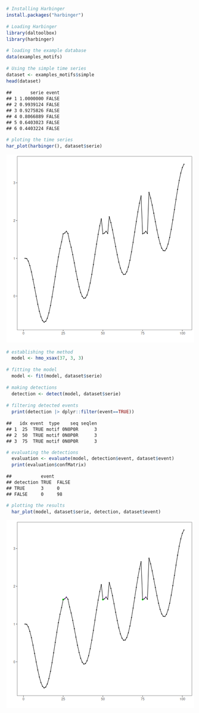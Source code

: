 
``` r
# Installing Harbinger
install.packages("harbinger")
```


``` r
# Loading Harbinger
library(daltoolbox)
library(harbinger) 
```


``` r
# loading the example database
data(examples_motifs)
```


``` r
# Using the simple time series
dataset <- examples_motifs$simple
head(dataset)
```

```
##       serie event
## 1 1.0000000 FALSE
## 2 0.9939124 FALSE
## 3 0.9275826 FALSE
## 4 0.8066889 FALSE
## 5 0.6403023 FALSE
## 6 0.4403224 FALSE
```


``` r
# ploting the time series
har_plot(harbinger(), dataset$serie)
```

![plot of chunk unnamed-chunk-5](fig/hmo_xsax/unnamed-chunk-5-1.png)


``` r
# establishing the method  
  model <- hmo_xsax(37, 3, 3)
```


``` r
# fitting the model
  model <- fit(model, dataset$serie)
```


``` r
# making detections
  detection <- detect(model, dataset$serie)
```


``` r
# filtering detected events
  print(detection |> dplyr::filter(event==TRUE))
```

```
##   idx event  type    seq seqlen
## 1  25  TRUE motif 0N0P0R      3
## 2  50  TRUE motif 0N0P0R      3
## 3  75  TRUE motif 0N0P0R      3
```


``` r
# evaluating the detections
  evaluation <- evaluate(model, detection$event, dataset$event)
  print(evaluation$confMatrix)
```

```
##           event      
## detection TRUE  FALSE
## TRUE      3     0    
## FALSE     0     98
```


``` r
# plotting the results
  har_plot(model, dataset$serie, detection, dataset$event)
```

![plot of chunk unnamed-chunk-11](fig/hmo_xsax/unnamed-chunk-11-1.png)

